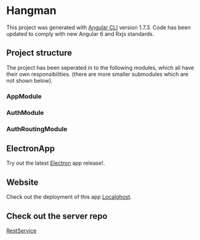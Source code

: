 # Hangman

This project was generated with [Angular CLI](https://github.com/angular/angular-cli) version 1.7.3.
Code has been updated to comply with new Angular 6 and Rxjs standards. 

## Project structure
The project has been seperated in to the following modules, which all have their own responsibilities. (there are more smaller submodules which are not shown below).
### AppModule
### AuthModule
### AuthRoutingModule

## ElectronApp

Try out the latest  [Electron](https://github.com/hold17/Angular-Hangman/releases/tag/v1.0-Release) app release!.

## Website

Check out the deployment of this app  [Localghost](https://localghost.dk).

## Check out the server repo
[RestService](https://github.com/hold17/dist-hangman)
